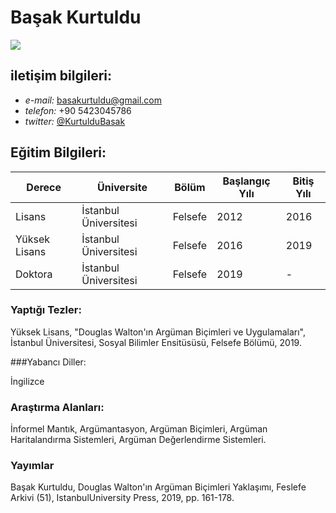 # Başak Kurtuldu

![](https://avatars3.githubusercontent.com/u/47870917?s=460&v=49)

## iletişim bilgileri:  
- *e-mail:* [basakurtuldu@gmail.com](mailto:basakurtuldu@gmail.com)
- *telefon:* +90 5423045786
- *twitter:* [@KurtulduBasak](https://twitter.com/KurtulduBasak)


## Eğitim Bilgileri:

| Derece | Üniversite | Bölüm | Başlangıç Yılı | Bitiş Yılı |
| --- | --- | --- | --- | --- |
| Lisans | İstanbul Üniversitesi | Felsefe | 2012 | 2016 |
| Yüksek Lisans | İstanbul Üniversitesi | Felsefe | 2016 | 2019 |
| Doktora | İstanbul Üniversitesi | Felsefe | 2019 | - | 

### Yaptığı Tezler:

Yüksek Lisans, "Douglas Walton'ın Argüman Biçimleri ve Uygulamaları", İstanbul Üniversitesi, 
Sosyal Bilimler Ensitüsüsü, Felsefe Bölümü, 2019.

###Yabancı Diller: 

İngilizce 

### Araştırma Alanları:

İnformel Mantık, Argümantasyon, Argüman Biçimleri, Argüman Haritalandırma Sistemleri, 
Argüman Değerlendirme Sistemleri. 

### Yayımlar

Başak Kurtuldu, Douglas Walton'ın Argüman Biçimleri Yaklaşımı, Feslefe Arkivi (51),
IstanbulUniversity Press, 2019, pp. 161-178.

